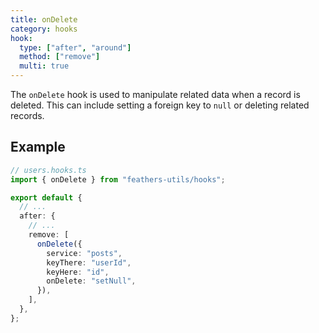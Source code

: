 ```yaml
---
title: onDelete
category: hooks
hook:
  type: ["after", "around"]
  method: ["remove"]
  multi: true
---
```


The `onDelete` hook is used to manipulate related data when a record is deleted. This can include setting a foreign key to `null` or deleting related records.

## Example

```ts
// users.hooks.ts
import { onDelete } from "feathers-utils/hooks";

export default {
  // ...
  after: {
    // ...
    remove: [
      onDelete({
        service: "posts",
        keyThere: "userId",
        keyHere: "id",
        onDelete: "setNull",
      }),
    ],
  },
};
```
